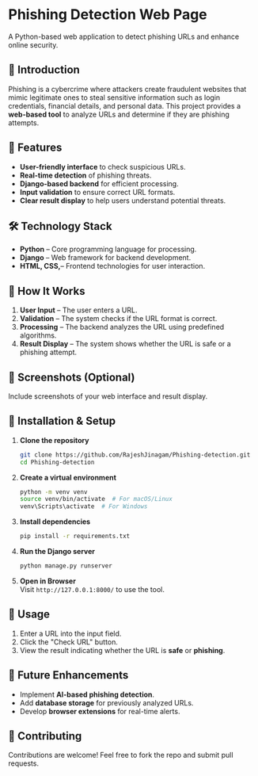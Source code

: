# Phishing Detection Web Page

A Python-based web application to detect phishing URLs and enhance online security.

## 📌 Introduction

Phishing is a cybercrime where attackers create fraudulent websites that mimic legitimate ones to steal sensitive information such as login credentials, financial details, and personal data. This project provides a **web-based tool** to analyze URLs and determine if they are phishing attempts.

## 🚀 Features

- **User-friendly interface** to check suspicious URLs.
- **Real-time detection** of phishing threats.
- **Django-based backend** for efficient processing.
- **Input validation** to ensure correct URL formats.
- **Clear result display** to help users understand potential threats.

## 🛠 Technology Stack

- **Python** – Core programming language for processing.
- **Django** – Web framework for backend development.
- **HTML, CSS,**– Frontend technologies for user interaction.

## 🎯 How It Works

1. **User Input** – The user enters a URL.
2. **Validation** – The system checks if the URL format is correct.
3. **Processing** – The backend analyzes the URL using predefined algorithms.
4. **Result Display** – The system shows whether the URL is safe or a phishing attempt.

## 📸 Screenshots (Optional)

Include screenshots of your web interface and result display.

## 🔧 Installation & Setup

1. **Clone the repository**  
   ```sh
   git clone https://github.com/RajeshJinagam/Phishing-detection.git
   cd Phishing-detection
   ```

2. **Create a virtual environment**  
   ```sh
   python -m venv venv
   source venv/bin/activate  # For macOS/Linux
   venv\Scripts\activate  # For Windows
   ```

3. **Install dependencies**  
   ```sh
   pip install -r requirements.txt
   ```

4. **Run the Django server**  
   ```sh
   python manage.py runserver
   ```

5. **Open in Browser**  
   Visit `http://127.0.0.1:8000/` to use the tool.

## 📌 Usage

1. Enter a URL into the input field.
2. Click the "Check URL" button.
3. View the result indicating whether the URL is **safe** or **phishing**.

## 📖 Future Enhancements

- Implement **AI-based phishing detection**.
- Add **database storage** for previously analyzed URLs.
- Develop **browser extensions** for real-time alerts.

## 🤝 Contributing

Contributions are welcome! Feel free to fork the repo and submit pull requests.
